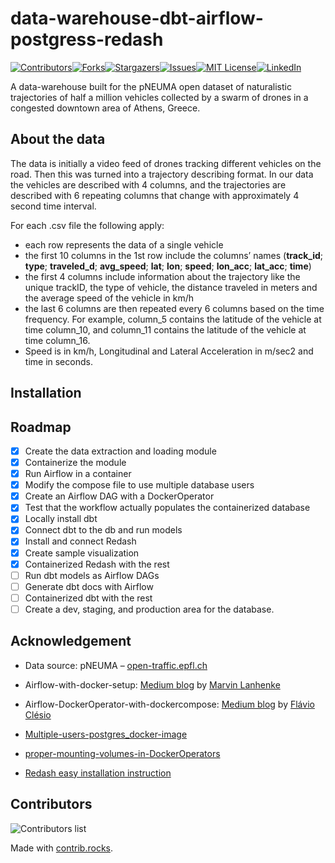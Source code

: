 # data-warehouse-dbt-airflow-postgress-redash

[![Contributors][contributors-shield]][contributors-url][![Forks][forks-shield]][forks-url][![Stargazers][stars-shield]][stars-url][![Issues][issues-shield]][issues-url][![MIT License][license-shield]][license-url][![LinkedIn][linkedin-shield]][linkedin-url]

A data-warehouse built for the pNEUMA open dataset of naturalistic trajectories of half a million vehicles collected by a swarm of drones in a congested downtown area of Athens, Greece.

## About the data

The data is initially a video feed of drones tracking different vehicles on the road. Then this was turned into a trajectory describing format. In our data the vehicles are described with 4 columns, and the trajectories are described with 6 repeating columns that change with approximately 4 second time interval.

For each .csv file the following apply:

- each row represents the data of a single vehicle
- the first 10 columns in the 1st row include the columns’ names
(**track_id**; **type**; **traveled_d**; **avg_speed**; **lat**; **lon**; **speed**; **lon_acc**; **lat_acc**; **time**)
- the first 4 columns include information about the trajectory like the unique trackID, the type of vehicle, the distance traveled in meters and the average speed of the vehicle in km/h
- the last 6 columns are then repeated every 6 columns based on the time frequency. For example, column_5 contains the latitude of the vehicle at time column_10, and column­­­_11 contains the latitude of the vehicle at time column_16.
- Speed is in km/h, Longitudinal and Lateral Acceleration in m/sec2 and time in seconds.

## Installation

## Roadmap

- [x] Create the data extraction and loading module
- [x] Containerize the module
- [x] Run Airflow in a container
- [x] Modify the compose file to use multiple database users
- [x] Create an Airflow DAG with a DockerOperator
- [x] Test that the workflow actually populates the containerized database
- [x] Locally install dbt
- [x] Connect dbt to the db and run models
- [x] Install and connect Redash
- [x] Create sample visualization
- [x] Containerized Redash with the rest
- [ ] Run dbt models as Airflow DAGs
- [ ] Generate dbt docs with Airflow
- [ ] Containerized dbt with the rest
- [ ] Create a dev, staging, and production area for the database.

## Acknowledgement

- Data source: pNEUMA – [open-traffic.epfl.ch](https://www.google.com/url?q=http://open-traffic.epfl.ch&sa=D&ust=1598884463327000&usg=AFQjCNF55kUX-00yiJbzlPzZhbgY2R4cfg)

- Airflow-with-docker-setup: [Medium blog](https://towardsdatascience.com/setting-up-apache-airflow-with-docker-compose-in-5-minutes-56a1110f4122) by [Marvin Lanhenke](https://medium.com/@marvinlanhenke)

- Airflow-DockerOperator-with-dockercompose: [Medium blog](https://towardsdatascience.com/using-apache-airflow-dockeroperator-with-docker-compose-57d0217c8219) by [Flávio Clésio](https://flavioclesio.medium.com/)

- [Multiple-users-postgres_docker-image](https://hub.docker.com/r/lmmdock/postgres-multi)

- [proper-mounting-volumes-in-DockerOperators](https://stackoverflow.com/questions/64947706/mounting-directories-using-docker-operator-on-airflow-is-not-working)

- [Redash easy installation instruction][redash-install-blog]

## Contributors

![Contributors list](https://contrib.rocks/image?repo=Hen0k/data-warehouse-dbt-airflow-postgress)

Made with [contrib.rocks](https://contrib.rocks).

<!-- MARKDOWN LINKS & IMAGES -->
<!-- https://www.markdownguide.org/basic-syntax/#reference-style-links -->
[contributors-shield]: https://img.shields.io/github/contributors/Hen0k/data-warehouse-dbt-airflow-postgress.svg?style=for-the-badge
[contributors-url]: https://github.com/Hen0k/data-warehouse-dbt-airflow-postgress/graphs/contributors
[forks-shield]: https://img.shields.io/github/forks/Hen0k/data-warehouse-dbt-airflow-postgress.svg?style=for-the-badge
[forks-url]: https://github.com/Hen0k/data-warehouse-dbt-airflow-postgress/network/members
[stars-shield]: https://img.shields.io/github/stars/Hen0k/data-warehouse-dbt-airflow-postgress.svg?style=for-the-badge
[stars-url]: https://github.com/Hen0k/data-warehouse-dbt-airflow-postgress/stargazers
[issues-shield]: https://img.shields.io/github/issues/Hen0k/data-warehouse-dbt-airflow-postgress.svg?style=for-the-badge
[issues-url]: https://github.com/Hen0k/data-warehouse-dbt-airflow-postgress/issues
[license-shield]: https://img.shields.io/github/license/Hen0k/data-warehouse-dbt-airflow-postgress.svg?style=for-the-badge
[license-url]: https://github.com/Hen0k/data-warehouse-dbt-airflow-postgress/blob/master/LICENSE
[linkedin-shield]: https://img.shields.io/badge/-LinkedIn-black.svg?style=for-the-badge&logo=linkedin&colorB=555
[linkedin-url]: https://www.linkedin.com/in/henok-tilaye-b18840151/
[redash-install-blog]: https://www.techrepublic.com/article/how-to-deploy-redash-data-visualization-dashboard-help-docker/
